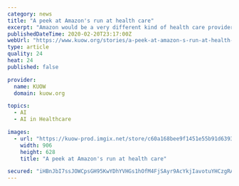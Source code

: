 ```yaml
---
category: news
title: "A peek at Amazon's run at health care"
excerpt: "Amazon would be a very different kind of health care provider. It knows what books you read, what chocolate you buy, and it uses powerful artificial intelligence to understand customers more deeply. Those tools could be used to diagnose illnesses remotely through A.I. analysis of imagery (point your smartphone camera down your throat and say ..."
publishedDateTime: 2020-02-20T23:17:00Z
webUrl: "https://www.kuow.org/stories/a-peek-at-amazon-s-run-at-health-care"
type: article
quality: 24
heat: 24
published: false

provider:
  name: KUOW
  domain: kuow.org

topics:
  - AI
  - AI in Healthcare

images:
  - url: "https://kuow-prod.imgix.net/store/c60a168bee9f1451e55b91d63933804e.jpg?fm=jpg&fit=max&w=1200&h=628&q=80"
    width: 906
    height: 628
    title: "A peek at Amazon's run at health care"

secured: "iHBnJbI7ssJOWCpsGH95KwYDhYVHGs1hOfM4FjSAyr9AcYkjIavotuYHCzgRACdV1NkeE+nwZ1aNkKh0YD3/V+xDb+H5wvo7ZhQ/ymro3DURjXM6SQoD+dufD/W/oG1UsTOQYaVA120JdPO+ciTFyj/QvfKn/RB6TOTOk/TYmiDuB05KKTcgLO0uuVKE+0M7BbKKFQmOdjj2bCW74ZQXJUMEJDEA2sAN4F/lFTVE+KDfY19pMvQBqLsKGFonJEFiWJJcad4NJPu3JIEznFRb6mwpzDZglm7RrWilPmPJBckI6wdYbzq11ZWxzyhf4G7u604y11capCMgDcD4NUuALZgw7GrP5Rv0ObeZfUNR0GHWvriPPqusaFDI7o1CxXRq8+WRvkMnoTmpNRLHnRC1mThkTX3qjE1c5ukxdc2oDZt6YuIw4/z7UJWiAHFU7faWXSn7/8Repu7CWBPIGqpoLKziug62Z6AXwB8d61lgKeE=;X5JWkKeG8QjEqebLMEQ22g=="
---
```



